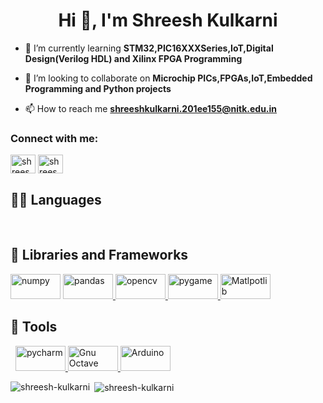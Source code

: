 <h1 align="center">Hi 👋, I'm Shreesh Kulkarni</h1>

- 🌱 I’m currently learning **STM32,PIC16XXXSeries,IoT,Digital Design(Verilog HDL) and Xilinx FPGA Programming**

- 👯 I’m looking to collaborate on **Microchip PICs,FPGAs,IoT,Embedded Programming and Python projects**

- 📫 How to reach me **shreeshkulkarni.201ee155@nitk.edu.in**

<h3 align="left">Connect with me:</h3>
<p align="left">
<a href="https://linkedin.com/in/shreeshkulkarni44914515777" target="blank"><img align="center" src="https://raw.githubusercontent.com/rahuldkjain/github-profile-readme-generator/master/src/images/icons/Social/linked-in-alt.svg" alt="shreeshkulkarni44914515777" height="30" width="40" /></a>
<a href="https://instagram.com/shreeshiano" target="blank"><img align="center" src="https://raw.githubusercontent.com/rahuldkjain/github-profile-readme-generator/master/src/images/icons/Social/instagram.svg" alt="shreeshiano" height="30" width="40" /></a>
</p>

## 👨‍💻 Languages
<a href="https://www.python.org/"><img alt="" src="https://img.shields.io/badge/Python-3776AB?style=for-the-badge&logo=python&logoColor=white" /></a>
<a href=""><img alt="" src="https://img.shields.io/badge/C-00599C?style=for-the-badge&logo=c&logoColor=white" /></a>
<a href=""><img alt="" src="https://camo.githubusercontent.com/891c1fd9d2ab2adf1053e8514f469b94049769ccd9d2765c8e06e9c1b6da1b8c/68747470733a2f2f696d672e736869656c64732e696f2f62616467652f632b2b2d2532333030353939432e7376673f7374796c653d666f722d7468652d6261646765266c6f676f3d63253242253242266c6f676f436f6c6f723d7768697465" /></a>
<a href=""><img alt="" src="https://img.shields.io/badge/Java-ED8B00?style=for-the-badge&logo=java&logoColor=white" /></a>
<a href=""><img alt="" src="https://img.shields.io/badge/MySQL-00000F?style=for-the-badge&logo=mysql&logoColor=white" /></a>
<a href=""><img alt="" src="https://img.shields.io/badge/Verilog-%20-blue" /></a>

## 🧰 Libraries and Frameworks
<a href="https://numpy.org/" target="_blank"> <img src="https://camo.githubusercontent.com/a1c5e9056e3be1e1058d8517b025af60f61f75395a78245776db71a7703aff9c/68747470733a2f2f696d672e736869656c64732e696f2f62616467652f6e756d70792d2532333031333234332e7376673f7374796c653d666f722d7468652d6261646765266c6f676f3d6e756d7079266c6f676f436f6c6f723d7768697465" alt="numpy" width="80" height="40"/></a>
<a href="https://pandas.pydata.org/" target="_blank"> <img src="https://camo.githubusercontent.com/f737c8a9e60949e59f80fcca0b0019df76efb3c8ae56d38736bb93e44b447000/68747470733a2f2f696d672e736869656c64732e696f2f62616467652f70616e6461732d2532333135303435382e7376673f7374796c653d666f722d7468652d6261646765266c6f676f3d70616e646173266c6f676f436f6c6f723d7768697465" alt="pandas" width="80" height="40"/> </a>
<a href="https://opencv.org/" target="_blank"> <img src="https://camo.githubusercontent.com/ce9fb3389462f2c9444f863e410f0d17d04b216beba8749a015011887eadfbaf/68747470733a2f2f7777772e766563746f726c6f676f2e7a6f6e652f6c6f676f732f6f70656e63762f6f70656e63762d69636f6e2e737667" alt="opencv" width="80" height="40"/> </a>
<a href="https://www.pygame.org/news" target="_blank"> <img src="https://cms-assets.tutsplus.com/uploads/users/34/syllabuses/1245/preview_image/pygame.jpg" alt="pygame" width="80" height="40"/> </a>
<a href="https://matplotlib.org/" target="_blank"> <img src="https://upload.wikimedia.org/wikipedia/commons/thumb/8/84/Matplotlib_icon.svg/1200px-Matplotlib_icon.svg.png" alt="Matlpotlib" width="80" height="40"/> </a>

## 🔧 Tools
<a href="https://jupyter.org/"><img alt="" src="https://img.shields.io/badge/Jupyter-F37626.svg?&style=for-the-badge&logo=Jupyter&logoColor=white" /></a>
<a href="https://code.visualstudio.com/"><img alt="" src="https://img.shields.io/badge/Visual_Studio_Code-0078D4?style=for-the-badge&logo=visual%20studio%20code&logoColor=white" /></a>
<a href="https://www.jetbrains.com/pycharm/" target="_blank"> <img src="https://cdn.eduonix.com/assets/images/header_img/2020010211572811392.png" alt="pycharm" width="80" height="40"/> </a>
<a href="https://www.gnu.org/software/octave/index" target="_blank"> <img src="https://upload.wikimedia.org/wikipedia/commons/thumb/6/6a/Gnu-octave-logo.svg/1024px-Gnu-octave-logo.svg.png" alt="Gnu Octave" width="80" height="40"/> </a>
  <a href="https://www.arduino.cc/" target="_blank"> <img src="https://content.arduino.cc/assets/arduino_logo_1200x630-01.png" alt="Arduino" width="80" height="40"/> </a> <p>
<p><img align="left" src="https://github-readme-stats.vercel.app/api/top-langs?username=shreesh-kulkarni&show_icons=true&locale=en&layout=compact" alt="shreesh-kulkarni" /></p>


<p>&nbsp;<img align="center" src="https://github-readme-stats.vercel.app/api?username=shreesh-kulkarni&show_icons=true&locale=en" alt="shreesh-kulkarni" /></p>

